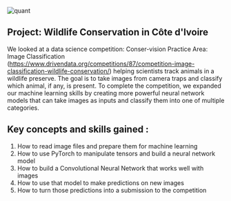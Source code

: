 ![quant](https://drivendata-public-assets.s3.amazonaws.com/conservision-banner.jpg)


## Project: Wildlife Conservation in Côte d'Ivoire

We looked at a data science competition: Conser-vision Practice Area: Image Classification (https://www.drivendata.org/competitions/87/competition-image-classification-wildlife-conservation/) 
helping scientists track animals in a wildlife preserve. The goal is to take images from camera traps and classify which animal, if any, is present. 
To complete the competition, we expanded our machine learning skills by creating more powerful neural network models that can take images as inputs and classify them 
into one of multiple categories.

## Key concepts and skills gained :

1. How to read image files and prepare them for machine learning
2. How to use PyTorch to manipulate tensors and build a neural network model
3. How to build a Convolutional Neural Network that works well with images
4. How to use that model to make predictions on new images
5. How to turn those predictions into a submission to the competition
